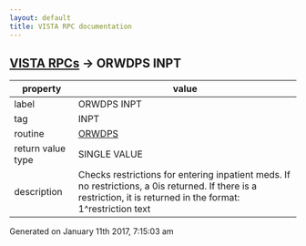 ```yaml
---
layout: default
title: VISTA RPC documentation
---
```




## [VISTA RPCs](TableOfContent.md) &#8594; ORWDPS INPT 

 property | value 
--- | --- 
 label | ORWDPS INPT
 tag | INPT
 routine | [ORWDPS](http://code.osehra.org/dox/Routine_ORWDPS_source.html)
 return value type | SINGLE VALUE
 description | Checks restrictions for entering inpatient meds.  If no restrictions, a 0is returned.  If there is a restriction, it is returned in the format:     1^restriction text




 Generated on January 11th 2017, 7:15:03 am